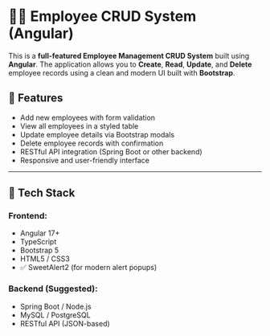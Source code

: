 # 👨‍💼 Employee CRUD System (Angular)

This is a **full-featured Employee Management CRUD System** built using **Angular**. The application allows you to **Create**, **Read**, **Update**, and **Delete** employee records using a clean and modern UI built with **Bootstrap**.

## 🚀 Features

- Add new employees with form validation
- View all employees in a styled table
- Update employee details via Bootstrap modals
- Delete employee records with confirmation
- RESTful API integration (Spring Boot or other backend)
- Responsive and user-friendly interface

---

## 🧰 Tech Stack

### Frontend:
- Angular 17+
- TypeScript
- Bootstrap 5
- HTML5 / CSS3
- ✅ SweetAlert2 (for modern alert popups)

### Backend (Suggested):
- Spring Boot / Node.js
- MySQL / PostgreSQL
- RESTful API (JSON-based)
